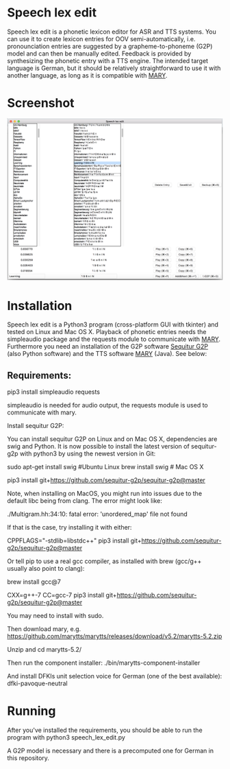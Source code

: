 # Speech lex edit

Speech lex edit is a phonetic lexicon editor for ASR and TTS systems. You can use it to create lexicon entries for OOV semi-automatically, i.e. pronounciation entries are suggested by a grapheme-to-phoneme (G2P) model and can then be manually edited. Feedback is provided by synthesizing the phonetic entry with a TTS engine. The intended target language is German, but it should be relatively straightforward to use it with another language, as long as it is compatible with [MARY](http://mary.dfki.de/).

# Screenshot

![Speech-lex-edit screenshot](https://raw.githubusercontent.com/uhh-lt/speech-lex-edit/master/screenshot.png "Speech-lex-edit screenshot")

# Installation

Speech lex edit is a Python3 program (cross-platform GUI with tkinter) and tested on Linux and Mac OS X. Playback of phonetic entries needs the simpleaudio package and the requests module to communicate with [MARY](http://mary.dfki.de/). Furthermore you need an installation of the G2P software [Sequitur G2P](https://github.com/sequitur-g2p/) (also Python software) and the TTS software [MARY](http://mary.dfki.de/) (Java). See below:

## Requirements:

pip3 install simpleaudio requests

simpleaudio is needed for audio output, the requests module is used to communicate with mary.

Install sequitur G2P:

You can install sequitur G2P on Linux and on Mac OS X, dependencies are swig and Python. It is now possible to install the latest version of sequitur-g2p with python3 by using the newest version in Git: 

sudo apt-get install swig #Ubuntu Linux
brew install swig # Mac OS X

pip3 install git+https://github.com/sequitur-g2p/sequitur-g2p@master

Note, when installing on MacOS, you might run into issues due to the default libc being from clang. The error might look like:

./Multigram.hh:34:10: fatal error: 'unordered_map' file not found 

If that is the case, try installing it with either:

CPPFLAGS="-stdlib=libstdc++" pip3 install git+https://github.com/sequitur-g2p/sequitur-g2p@master
 
Or tell pip to use a real gcc compiler, as installed with brew (gcc/g++ usually also point to clang):

brew install gcc@7

CXX=g++-7 CC=gcc-7 pip3 install git+https://github.com/sequitur-g2p/sequitur-g2p@master

You may need to install with sudo.

Then download mary, e.g. https://github.com/marytts/marytts/releases/download/v5.2/marytts-5.2.zip

Unzip and cd marytts-5.2/

Then run the component installer:
./bin/marytts-component-installer

And install DFKIs unit selection voice for German (one of the best available):
dfki-pavoque-neutral

# Running

After you've installed the requirements, you should be able to run the program with python3 speech_lex_edit.py

A G2P model is necessary and there is a precomputed one for German in this repository.
